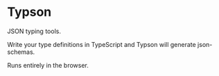 Typson
======

JSON typing tools.

Write your type definitions in TypeScript and Typson will generate json-schemas.

Runs entirely in the browser.
